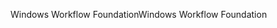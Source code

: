 <span data-ttu-id="d104c-101">Windows Workflow Foundation</span><span class="sxs-lookup"><span data-stu-id="d104c-101">Windows Workflow Foundation</span></span>
